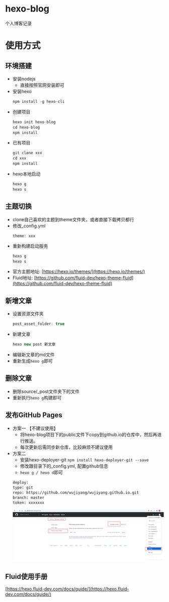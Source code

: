 # hexo-blog
个人博客记录

# 使用方式
## 环境搭建
- 安装nodejs  
    - 直接按照官网安装即可  
- 安装hexo  
    ```js 
    npm install -g hexo-cli
    ```
- 创建项目
    ```js
    hexo init hexo-blog
    cd hexo-blog
    npm install  
    ```
- 已有项目
    ```js
    git clone xxx
    cd xxx
    npm install
    ```
- hexo本地启动   
    ```js
    hexo g
    hexo s
    ```  

## 主题切换
- clone自己喜欢的主题到theme文件夹，或者直接下载拷贝都行  
- 修改_config.yml  
    ```
    theme: xxx
    ```
- 重新构建启动服务  
    ``` js 
    hexo g
    hexo s
    ```
- 官方主题地址: [https://hexo.io/themes/](https://hexo.io/themes/) 
- Fluid地址: [https://github.com/fluid-dev/hexo-theme-fluid](https://github.com/fluid-dev/hexo-theme-fluid)

## 新增文章  
- 设置资源文件夹
    ``` js
    post_asset_folder: true
    ```
- 新建文章
    ``` js
    hexo new post 新文章
    ```
- 编辑新文章的md文件
- 重新生成```hexo g```即可

## 删除文章
- 删除source/_post文件夹下的文件
- 重新执行```hexo g```构建即可

## 发布GitHub Pages
- 方案一 【不建议使用】
    - 将hexo-blog项目下的public文件下copy到github.io的仓库中，然后再进行推送。
    - 每次更新后需同步新仓库，比较麻烦不建议使用
- 方案二  
    - 安装hexo-deployer-git ```npm install hexo-deployer-git --save```
    - 修改跟目录下的_config.yml, 配置github信息 
    -  ```hexo g / hexo d```即可
    ```
    deploy:
    type: git
    repo: https://github.com/wujiyang/wujiyang.github.io.git
    branch: master
    token: xxxxxxx
    ```
    ![](token.png)

## Fluid使用手册

[https://hexo.fluid-dev.com/docs/guide/](https://hexo.fluid-dev.com/docs/guide/)
